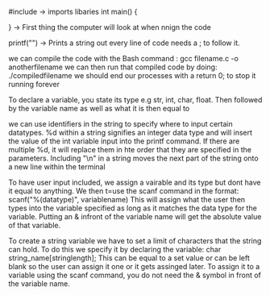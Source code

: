 #include -> imports libaries
int main() {

} -> First thing the computer will look at when nnign the code

printf("") -> Prints a string out
every line of code needs a ; to follow it.

we can compile the code with the Bash command : gcc filename.c -o anotherfilename
we can then run that compiled code by doing: ./compiledfilename
we should end our processes with a return 0; to stop it running forever

To declare a variable, you state its type e.g str, int, char, float. Then followed by the variable name as well as what it is then equal to

we can use identifiers in the string to specify where to input certain datatypes.
%d within a string signifies an integer data type and will insert the value of the int variable input into the printf command. If there are multiple %d, it will replace them in hte order that they are specified in the parameters.
Including "\n" in a string moves the next part of the string onto a new line within the terminal

To have user input included, we assign a vairable and its type but dont have it equal to anything. We then t=use the scanf command in the format: 
scanf("%(datatype)", variablename)
This will assign what the user then types into the variable specified as long as it matches the data type for the variable.
Putting an & infront of the variable name will get the absolute value of that variable.

To create a string variable we have to set a limit of characters that the string can hold. To do this we specify it by declaring the variable: char string_name[stringlength];
This can be equal to a set value or can be left blank so the user can assign it one or it gets assinged later. To assign it to a variable using the scanf command, you do not need the & symbol in front of the variable name.
